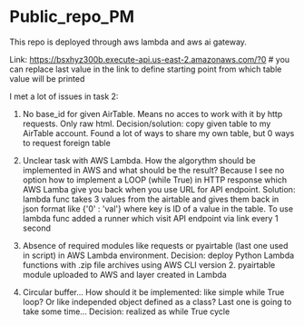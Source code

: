 # Public_repo_PM

This repo is deployed through aws lambda and aws ai gateway.

Link: https://bsxhyz300b.execute-api.us-east-2.amazonaws.com/?0  # you can replace last value in the link to define starting point from which table value will be  printed


I met a lot of issues in task 2:

1) No base_id for given AirTable. Means no acces to work with it by http requests. Only raw html.
Decision/solution: copy given table to my AirTable account.
Found a lot of ways to share my own table, but 0 ways to request foreign table

2) Unclear task with AWS Lambda. How the algorythm should be implemented in AWS and what should be the result? Because I see no option how to implement a LOOP (while True) in HTTP response which AWS Lamba give you back when you use URL for API endpoint.
Solution: lambda func takes 3 values from the airtable and gives them back in json format like {'0' : 'val'} where key is ID of a value in the table. To use lambda func added a runner which visit API endpoint via link every 1 second

3) Absence of required modules like requests or pyairtable (last one used in script) in AWS Lambda environment.
Decision: deploy Python Lambda functions with .zip file archives using AWS CLI version 2. pyairtable module uploaded to AWS and layer created in Lambda

4) Circular buffer... How should it be implemented: like simple while True loop? Or like independed object defined as a class? Last one is going to take some time...
Decision: realized as while True cycle
